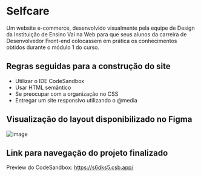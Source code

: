 # Selfcare
Um website e-commerce, desenvolvido visualmente pela equipe de Design da Instituição de Ensino Vai na Web para que seus alunos da carreira de Desenvolvedor Front-end colocassem em prática os conhecimentos obtidos durante o módulo 1 do curso.

## Regras seguidas para a construção do site
* Utilizar o IDE CodeSandbox
* Usar HTML semântico
* Se preocupar com a organização no CSS
* Entregar um site responsivo utilizando o @media

## Visualização do layout disponibilizado no Figma
![image](https://github.com/Lyslen-Miranda/Selfcare/assets/147668425/4e525766-cbcc-4e70-8dbd-eadbc4408c35)

## Link para navegação do projeto finalizado
Preview do CodeSandbox: <https://s6dks5.csb.app/>
